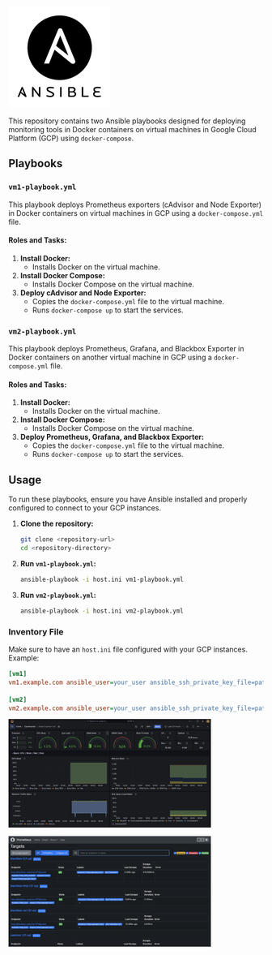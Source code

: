 <p align="left">
 <img width="200px" src="Ansible_Logo.png" alt="qr"/>
</p>


This repository contains two Ansible playbooks designed for deploying monitoring tools in Docker containers on virtual machines in Google Cloud Platform (GCP) using `docker-compose`.

## Playbooks

### `vm1-playbook.yml`

This playbook deploys Prometheus exporters (cAdvisor and Node Exporter) in Docker containers on virtual machines in GCP using a `docker-compose.yml` file.

#### Roles and Tasks:

1. **Install Docker:**
    - Installs Docker on the virtual machine.
2. **Install Docker Compose:**
    - Installs Docker Compose on the virtual machine.
3. **Deploy cAdvisor and Node Exporter:**
    - Copies the `docker-compose.yml` file to the virtual machine.
    - Runs `docker-compose up` to start the services.

### `vm2-playbook.yml`

This playbook deploys Prometheus, Grafana, and Blackbox Exporter in Docker containers on another virtual machine in GCP using a `docker-compose.yml` file.

#### Roles and Tasks:

1. **Install Docker:**
    - Installs Docker on the virtual machine.
2. **Install Docker Compose:**
    - Installs Docker Compose on the virtual machine.
3. **Deploy Prometheus, Grafana, and Blackbox Exporter:**
    - Copies the `docker-compose.yml` file to the virtual machine.
    - Runs `docker-compose up` to start the services.

## Usage

To run these playbooks, ensure you have Ansible installed and properly configured to connect to your GCP instances.

1. **Clone the repository:**
    ```sh
    git clone <repository-url>
    cd <repository-directory>
    ```



2. **Run `vm1-playbook.yml`:**
    ```sh
    ansible-playbook -i host.ini vm1-playbook.yml
    ```

3. **Run `vm2-playbook.yml`:**
    ```sh
    ansible-playbook -i host.ini vm2-playbook.yml
    ```

### Inventory File

Make sure to have an `host.ini` file configured with your GCP instances. Example:

```ini
[vm1]
vm1.example.com ansible_user=your_user ansible_ssh_private_key_file=path_to_your_private_key

[vm2]
vm2.example.com ansible_user=your_user ansible_ssh_private_key_file=path_to_your_private_key
```

<p align="left">
 <img width="400px" src="grafana.png" alt="qr"/>
</p>

<p align="left">
 <img width="400px" src="prometheus.png" alt="qr"/>
</p>
